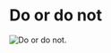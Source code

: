 # Do or do not
![Do or do not.](https://media.giphy.com/media/26FmQ6EOvLxp6cWyY/giphy.gif "Do or do not.")
